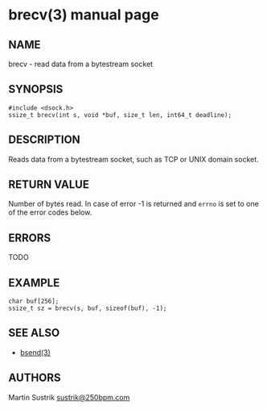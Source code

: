 # brecv(3) manual page

## NAME

brecv - read data from a bytestream socket

## SYNOPSIS

```
#include <dsock.h>
ssize_t brecv(int s, void *buf, size_t len, int64_t deadline);
```

## DESCRIPTION

Reads data from a bytestream socket, such as TCP or UNIX domain socket.

## RETURN VALUE

Number of bytes read. In case of error -1 is returned and `errno` is set to one of the error codes below.

## ERRORS

TODO

## EXAMPLE

```
char buf[256];
ssize_t sz = brecv(s, buf, sizeof(buf), -1);
```

## SEE ALSO

* [bsend(3)](bsend.html)

## AUTHORS

Martin Sustrik <sustrik@250bpm.com>

